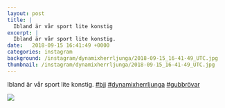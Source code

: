 ```yaml
---
layout: post
title: |
  Ibland är vår sport lite konstig
excerpt: |
  Ibland är vår sport lite konstig.   
date:   2018-09-15 16:41:49 +0000
categories: instagram
background: /instagram/dynamixherrljunga/2018-09-15_16-41-49_UTC.jpg
thumbnail: /instagram/dynamixherrljunga/2018-09-15_16-41-49_UTC.jpg
---
```

Ibland är vår sport lite konstig. [#bjj](https://www.instagram.com/explore/tags/bjj/) [#dynamixherrljunga](https://www.instagram.com/explore/tags/dynamixherrljunga/) [#gubbrövar](https://www.instagram.com/explore/tags/gubbrövar/)



<img src='/www-dynamix-herrljunga/instagram/dynamixherrljunga/2018-09-15_16-41-49_UTC.jpg' class='img-fluid' />
